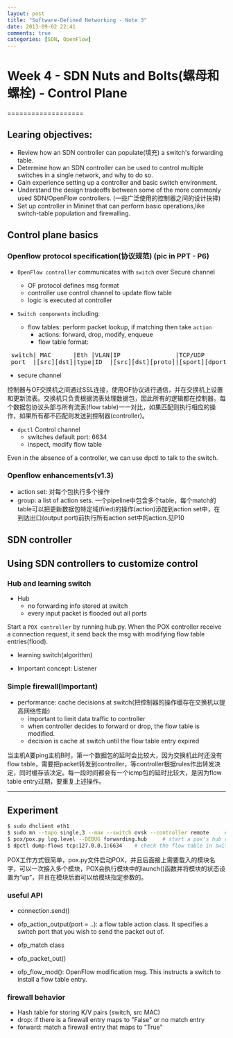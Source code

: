 ```yaml
---
layout: post
title: "Software-Defined Networking - Note 3"
date: 2013-09-02 22:41
comments: true
categories: [SDN, OpenFlow]
---
```



# Week 4 - SDN Nuts and Bolts(螺母和螺栓) - Control Plane
===================

## Learing objectives:

* Review how an SDN controller can populate(填充) a switch's forwarding table.
* Determine how an SDN controller can be used to control multiple switches in a single network, and why to do so.
* Gain experience setting up a controller and basic switch environment.
* Understand the design tradeoffs between some of the more commonly used SDN/OpenFlow controllers. (一些广泛使用的控制器之间的设计抉择)
* Set up controller in Mininet that can perform basic operations,like switch-table population and firewalling.

## Control plane basics

### Openflow protocol specification(协议规范) (pic in PPT - P6)

* `OpenFlow controller` communicates with `switch` over Secure channel
  * OF protocol defines msg format
  * controller use control channel to update flow table
  * logic is executed at controller

* `Switch components` including:
  * flow tables: perform packet lookup, if matching then take `action`
    * actions: forward, drop, modify, enqueue
	* flow table format:
<pre>
 switch| MAC      |Eth |VLAN|IP               |TCP/UDP
 port  |[src][dst]|type|ID  |[src][dst][proto]|[sport][dport]|action
</pre>
  * secure channel

控制器与OF交换机之间通过SSL连接，使用OF协议进行通信，并在交换机上设置和更新流表。交换机只负责根据流表处理数据包，因此所有的逻辑都在控制器。每个数据包协议头部与所有流表(flow table)一一对比，如果匹配则执行相应的操作，如果所有都不匹配则发送到控制器(controller)。

* `dpctl` Control channel
  * switches default port: 6634
  * inspect, modify flow table

Even in the absence of a controller, we can use dpctl to talk to the switch.

<!-- more -->

### Openflow enhancements(v1.3)

* action set: 对每个包执行多个操作
* group: a list of action sets. 一个pipeline中包含多个table，每个match的table可以把更新数据包特定域(filed)的操作(action)添加到action set中，在到达出口(output port)前执行所有action set中的action.见P10


## SDN controller

## Using SDN controllers to customize control

### Hub and learning switch

* Hub
  * no forwarding info stored at switch
  * every input packet is flooded out all ports

Start a `POX controller` by running hub.py. When the POX controller receive a connection request, it send back the msg with modifying flow table entries(flood).

* learning switch(algorithm)

* Important concept: Listener

### Simple firewall(Important)

* performance: cache decisions at switch(把控制器的操作缓存在交换机以提高网络性能)
  * important to limit data traffic to controller
  * when controller decides to forward or drop, the flow table is modified.
  * decision is cache at switch until the flow table entry expired

当主机A要ping主机B时，第一个数据包的延时会比较大，因为交换机此时还没有flow table，需要把packet转发到controller，等controller根据rules作出转发决定，同时缓存该决定。每一段时间都会有一个icmp包的延时比较大，是因为flow table entry过期，要重复上述操作。

-----------

## Experiment

```sh
$ sudo dhclient eth1
$ sudo mn --topo single,3 --max --switch ovsk --controller remote     # create a simple topologic with 3 hosts & 1 OpenvSwitch
$ pox/pox.py log.level --DEBUG forwarding.hub     # start a pox's hub component
$ dpctl dump-flows tcp:127.0.0.1:6634    # check the flow table in switch
```

POX工作方式很简单，pox.py文件启动POX，并且后面接上需要载入的模块名字，可以一次接入多个模块，POX会执行模块中的launch()函数并将模块的状态设置为“up”，并且在模块后面可以给模块指定参数的。
### useful API

* connection.send()

* ofp_action_output(port = ..): a flow table action class.  It specifies a switch port that you wish to send the packet out of.

* ofp_match class

* ofp_packet_out()

* ofp_flow_mod(): OpenFlow modification msg. This instructs a switch to install a flow table entry.


### firewall behavior

* Hash table for storing K/V pairs (switch, src MAC)
* drop: if there is a firewall entry maps to "False" or no match entry
* forward: match a firewall entry that maps to "True"
